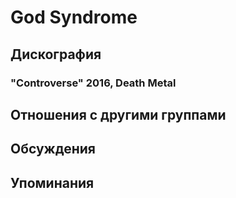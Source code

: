 # God Syndrome



## Дискография

### "Controverse" 2016, Death Metal




## Отношения с другими группами


## Обсуждения


## Упоминания

